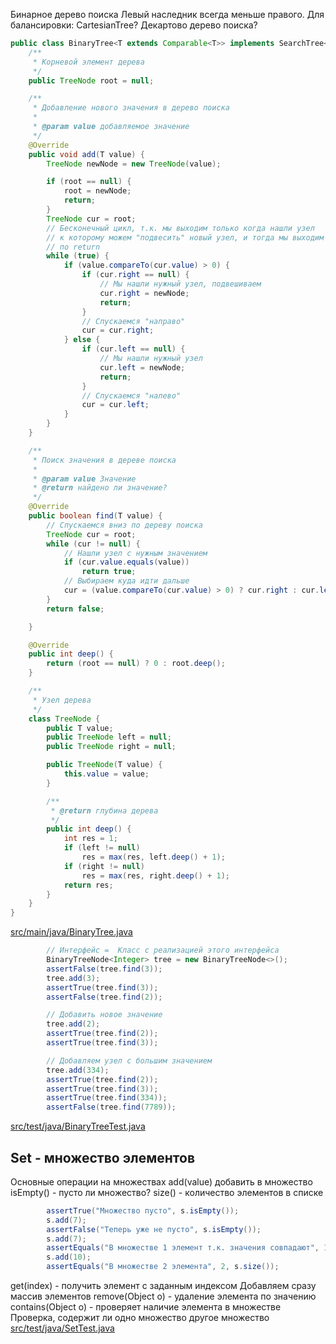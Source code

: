 <!-- doc.py -->

Бинарное дерево поиска
Левый наследник всегда меньше правого.
Для балансировки: CartesianTree? Декартово дерево поиска?
``` java
public class BinaryTree<T extends Comparable<T>> implements SearchTree<T> {
    /**
     * Корневой элемент дерева
     */
    public TreeNode root = null;

    /**
     * Добавление нового значения в дерево поиска
     *
     * @param value добавляемое значение
     */
    @Override
    public void add(T value) {
        TreeNode newNode = new TreeNode(value);

        if (root == null) {
            root = newNode;
            return;
        }
        TreeNode cur = root;
        // Бесконечный цикл, т.к. мы выходим только когда нашли узел
        // к которому можем "подвесить" новый узел, и тогда мы выходим
        // по return
        while (true) {
            if (value.compareTo(cur.value) > 0) {
                if (cur.right == null) {
                    // Мы нашли нужный узел, подвешиваем
                    cur.right = newNode;
                    return;
                }
                // Спускаемся "направо"
                cur = cur.right;
            } else {
                if (cur.left == null) {
                    // Мы нашли нужный узел
                    cur.left = newNode;
                    return;
                }
                // Спускаемся "налево"
                cur = cur.left;
            }
        }
    }

    /**
     * Поиск значения в дереве поиска
     *
     * @param value Значение
     * @return найдено ли значение?
     */
    @Override
    public boolean find(T value) {
        // Спускаемся вниз по дереву поиска
        TreeNode cur = root;
        while (cur != null) {
            // Нашли узел с нужным значением
            if (cur.value.equals(value))
                return true;
            // Выбираем куда идти дальше
            cur = (value.compareTo(cur.value) > 0) ? cur.right : cur.left;
        }
        return false;

    }

    @Override
    public int deep() {
        return (root == null) ? 0 : root.deep();
    }

    /**
     * Узел дерева
     */
    class TreeNode {
        public T value;
        public TreeNode left = null;
        public TreeNode right = null;

        public TreeNode(T value) {
            this.value = value;
        }

        /**
         * @return глубина дерева
         */
        public int deep() {
            int res = 1;
            if (left != null)
                res = max(res, left.deep() + 1);
            if (right != null)
                res = max(res, right.deep() + 1);
            return res;
        }
    }
}
```

[src/main/java/BinaryTree.java](src/main/java/BinaryTree.java)

``` java
        // Интерфейс =  Класс с реализацией этого интерфейса
        BinaryTreeNode<Integer> tree = new BinaryTreeNode<>();
        assertFalse(tree.find(3));
        tree.add(3);
        assertTrue(tree.find(3));
        assertFalse(tree.find(2));

        // Добавить новое значение
        tree.add(2);
        assertTrue(tree.find(2));
        assertTrue(tree.find(3));

        // Добавляем узел с большим значением
        tree.add(334);
        assertTrue(tree.find(2));
        assertTrue(tree.find(3));
        assertTrue(tree.find(334));
        assertFalse(tree.find(7789));
```

[src/test/java/BinaryTreeTest.java](src/test/java/BinaryTreeTest.java)

Set - множество элементов
-------------------------
Основные операции на множествах
add(value) добавить в множество
isEmpty() - пусто ли множество?
size() - количество элементов в списке
``` java
        assertTrue("Множество пусто", s.isEmpty());
        s.add(7);
        assertFalse("Теперь уже не пусто", s.isEmpty());
        s.add(7);
        assertEquals("В множестве 1 элемент т.к. значения совпадают", 1, s.size());
        s.add(10);
        assertEquals("В множестве 2 элемента", 2, s.size());
```

get(index) - получить элемент с заданным индексом
Добавляем сразу массив элементов
remove(Object o) - удаление элемента по значению
contains(Object o) - проверяет наличие элемента в множестве
Проверка, содержит ли одно множество другое множество
[src/test/java/SetTest.java](src/test/java/SetTest.java)

